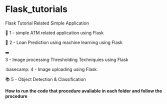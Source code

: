 # Flask_tutorials
Flask Tutorial Related Simple Application

:atm: 
  1 - simple ATM related application using Flask

:beginner:
  2 - Loan Prediction using machine learning using Flask 

:arrow_right:	
  3 - Image processing Thresholding Techniquies using Flask 

:basecamp:
  4 - Image uploading using Flask

📚
  5 - Object Detection & Classification


  

**How to run the code that procedure avaliable in each folder and follow the procedure**
